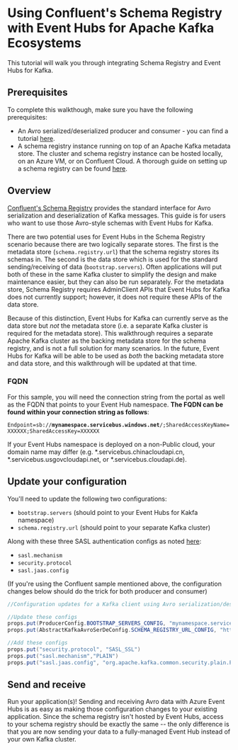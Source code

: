 # Using Confluent's Schema Registry with Event Hubs for Apache Kafka Ecosystems

This tutorial will walk you through integrating Schema Registry and Event Hubs for Kafka.

## Prerequisites

To complete this walkthough, make sure you have the following prerequisites:

* An Avro serialized/deserialized producer and consumer - you can find a tutorial [here](https://github.com/confluentinc/examples/tree/5.1.2-post/clients/avro).
* A schema registry instance running on top of an Apache Kafka metadata store. The cluster and schema registry instance can be hosted locally, on an Azure VM, or on Confluent Cloud. A thorough guide on setting up a schema registry can be found [here](https://docs.confluent.io/current/schema-registry/docs/schema_registry_tutorial.html).

## Overview

[Confluent's Schema Registry](https://docs.confluent.io/current/schema-registry/docs/index.html) provides the standard interface for Avro serialization and deserialization of Kafka messages. This guide is for users who want to use those Avro-style schemas with Event Hubs for Kafka. 

There are two potential uses for Event Hubs in the Schema Registry scenario because there are two logically separate stores. The first is the metadata store (`schema.registry.url`) that the schema registry stores its schemas in. The second is the data store which is used for the standard sending/receiving of data (`bootstrap.servers`). Often applications will put both of these in the same Kafka cluster to simplify the design and make maintenance easier, but they can also be run separately. For the metadata store, Schema Registry requires AdminClient APIs that Event Hubs for Kafka does not currently support; however, it does not require these APIs of the data store.

Because of this distinction, Event Hubs for Kafka can currently serve as the data store but *not* the metadata store (i.e. a separate Kafka cluster is required for the metadata store). This walkthrough requires a separate Apache Kafka cluster as the backing metadata store for the schema registry, and is not a full solution for many scenarios. In the future, Event Hubs for Kafka will be able to be used as *both* the backing metadata store and data store, and this walkthrough will be updated at that time.

### FQDN

For this sample, you will need the connection string from the portal as well as the FQDN that points to your Event Hub namespace. **The FQDN can be found within your connection string as follows**:

`Endpoint=sb://`**`mynamespace.servicebus.windows.net`**`/;SharedAccessKeyName=XXXXXX;SharedAccessKey=XXXXXX`

If your Event Hubs namespace is deployed on a non-Public cloud, your domain name may differ (e.g. \*.servicebus.chinacloudapi.cn, \*.servicebus.usgovcloudapi.net, or \*.servicebus.cloudapi.de).

## Update your configuration

You'll need to update the following two configurations:

* `bootstrap.servers` (should point to your Event Hubs for Kakfa namespace)
* `schema.registry.url` (should point to your separate Kafka cluster)

Along with these three SASL authentication configs as noted [here](../README.md#update-your-kafka-client-configuration):

* `sasl.mechanism`  
* `security.protocol`
* `sasl.jaas.config`

(If you're using the Confluent sample mentioned above, the configuration changes below should do the trick for both producer and consumer)

```java
//Configuration updates for a Kafka client using Avro serialization/deserialization with Event Hubs for Kafka

//Update these configs
props.put(ProducerConfig.BOOTSTRAP_SERVERS_CONFIG, "mynamespace.servicebus.windows.net:9093");
props.put(AbstractKafkaAvroSerDeConfig.SCHEMA_REGISTRY_URL_CONFIG, "http://<YOUR.SCHEMA.REGISTRY.IP.ADDRESS>:8081");

//Add these configs
props.put("security.protocol", "SASL_SSL")
props.put("sasl.mechanism","PLAIN")
props.put("sasl.jaas.config", "org.apache.kafka.common.security.plain.PlainLoginModule required username=\"$ConnectionString\" password=\"Endpoint=sb://mynamespace.servicebus.windows.net/;SharedAccessKeyName=XXXXXX;SharedAccessKey=XXXXXX\");
```

## Send and receive

Run your application(s)! Sending and receiving Avro data with Azure Event Hubs is as easy as making those configuration changes to your existing application. Since the schema registry isn't hosted by Event Hubs, access to your schema registry should be  exactly the same -- the only difference is that you are now sending your data to a fully-managed Event Hub instead of your own Kafka cluster.
